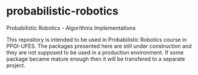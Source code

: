 # probabilistic-robotics
Probabilistic Robotics - Algorithms Implementations

This repository is intended to be used in Probabilistic Robotics course in PPGI-UFES.
The packages presented here are still under construction and they are not supposed to be used in a production environment.
If some package became mature enough then it will be transfered to a separate project. 

